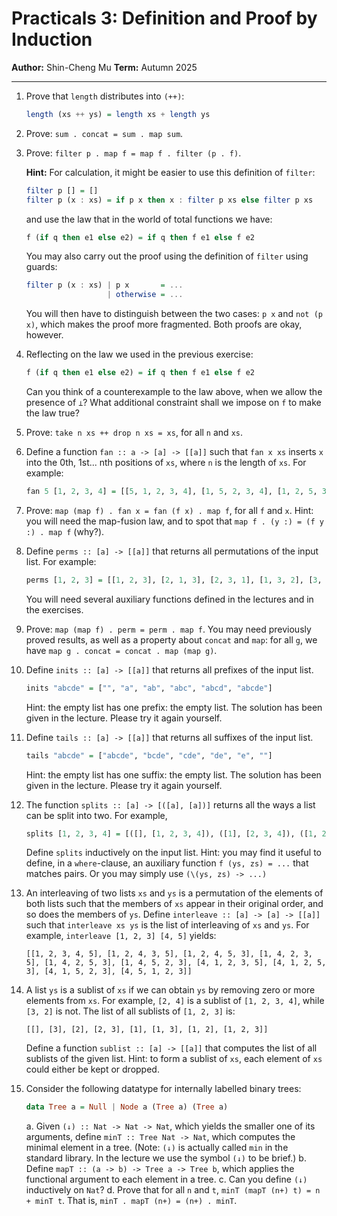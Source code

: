 # Practicals 3: Definition and Proof by Induction

**Author:** Shin-Cheng Mu
**Term:** Autumn 2025

---

1.  Prove that `length` distributes into `(++)`:
    ```haskell
    length (xs ++ ys) = length xs + length ys
    ```

2.  Prove: `sum . concat = sum . map sum`.

3.  Prove: `filter p . map f = map f . filter (p . f)`.

    **Hint:** For calculation, it might be easier to use this definition of `filter`:
    ```haskell
    filter p [] = []
    filter p (x : xs) = if p x then x : filter p xs else filter p xs
    ```
    and use the law that in the world of total functions we have:
    ```haskell
    f (if q then e1 else e2) = if q then f e1 else f e2
    ```
    You may also carry out the proof using the definition of `filter` using guards:
    ```haskell
    filter p (x : xs) | p x       = ...
                      | otherwise = ...
    ```
    You will then have to distinguish between the two cases: `p x` and `not (p x)`, which makes the proof more fragmented. Both proofs are okay, however.

4.  Reflecting on the law we used in the previous exercise:
    ```haskell
    f (if q then e1 else e2) = if q then f e1 else f e2
    ```
    Can you think of a counterexample to the law above, when we allow the presence of `⊥`? What additional constraint shall we impose on `f` to make the law true?

5.  Prove: `take n xs ++ drop n xs = xs`, for all `n` and `xs`.

6.  Define a function `fan :: a -> [a] -> [[a]]` such that `fan x xs` inserts `x` into the 0th, 1st... nth positions of `xs`, where `n` is the length of `xs`. For example:
    ```haskell
    fan 5 [1, 2, 3, 4] = [[5, 1, 2, 3, 4], [1, 5, 2, 3, 4], [1, 2, 5, 3, 4], [1, 2, 3, 5, 4], [1, 2, 3, 4, 5]]
    ```

7.  Prove: `map (map f) . fan x = fan (f x) . map f`, for all `f` and `x`. Hint: you will need the map-fusion law, and to spot that `map f . (y :) = (f y :) . map f` (why?).

8.  Define `perms :: [a] -> [[a]]` that returns all permutations of the input list. For example:
    ```haskell
    perms [1, 2, 3] = [[1, 2, 3], [2, 1, 3], [2, 3, 1], [1, 3, 2], [3, 1, 2], [3, 2, 1]]
    ```
    You will need several auxiliary functions defined in the lectures and in the exercises.

9.  Prove: `map (map f) . perm = perm . map f`. You may need previously proved results, as well as a property about `concat` and `map`: for all `g`, we have `map g . concat = concat . map (map g)`.

10. Define `inits :: [a] -> [[a]]` that returns all prefixes of the input list.
    ```haskell
    inits "abcde" = ["", "a", "ab", "abc", "abcd", "abcde"]
    ```
    Hint: the empty list has one prefix: the empty list. The solution has been given in the lecture. Please try it again yourself.

11. Define `tails :: [a] -> [[a]]` that returns all suffixes of the input list.
    ```haskell
    tails "abcde" = ["abcde", "bcde", "cde", "de", "e", ""]
    ```
    Hint: the empty list has one suffix: the empty list. The solution has been given in the lecture. Please try it again yourself.

12. The function `splits :: [a] -> [([a], [a])]` returns all the ways a list can be split into two. For example,
    ```haskell
    splits [1, 2, 3, 4] = [([], [1, 2, 3, 4]), ([1], [2, 3, 4]), ([1, 2], [3, 4]), ([1, 2, 3], [4]), ([1, 2, 3, 4], [])]
    ```
    Define `splits` inductively on the input list. Hint: you may find it useful to define, in a `where`-clause, an auxiliary function `f (ys, zs) = ...` that matches pairs. Or you may simply use `(\(ys, zs) -> ...)`

13. An interleaving of two lists `xs` and `ys` is a permutation of the elements of both lists such that the members of `xs` appear in their original order, and so does the members of `ys`. Define `interleave :: [a] -> [a] -> [[a]]` such that `interleave xs ys` is the list of interleaving of `xs` and `ys`. For example, `interleave [1, 2, 3] [4, 5]` yields:
    ```
    [[1, 2, 3, 4, 5], [1, 2, 4, 3, 5], [1, 2, 4, 5, 3], [1, 4, 2, 3, 5], [1, 4, 2, 5, 3], [1, 4, 5, 2, 3], [4, 1, 2, 3, 5], [4, 1, 2, 5, 3], [4, 1, 5, 2, 3], [4, 5, 1, 2, 3]]
    ```

14. A list `ys` is a sublist of `xs` if we can obtain `ys` by removing zero or more elements from `xs`. For example, `[2, 4]` is a sublist of `[1, 2, 3, 4]`, while `[3, 2]` is not. The list of all sublists of `[1, 2, 3]` is:
    ```
    [[], [3], [2], [2, 3], [1], [1, 3], [1, 2], [1, 2, 3]]
    ```
    Define a function `sublist :: [a] -> [[a]]` that computes the list of all sublists of the given list. Hint: to form a sublist of `xs`, each element of `xs` could either be kept or dropped.

15. Consider the following datatype for internally labelled binary trees:
    ```haskell
    data Tree a = Null | Node a (Tree a) (Tree a)
    ```
    a. Given `(↓) :: Nat -> Nat -> Nat`, which yields the smaller one of its arguments, define `minT :: Tree Nat -> Nat`, which computes the minimal element in a tree. (Note: `(↓)` is actually called `min` in the standard library. In the lecture we use the symbol `(↓)` to be brief.)
    b. Define `mapT :: (a -> b) -> Tree a -> Tree b`, which applies the functional argument to each element in a tree.
    c. Can you define `(↓)` inductively on `Nat`?
    d. Prove that for all `n` and `t`, `minT (mapT (n+) t) = n + minT t`. That is, `minT . mapT (n+) = (n+) . minT`.